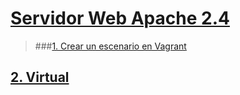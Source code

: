 # [Servidor Web Apache 2.4](https://github.com/PalomaR88/Practica_Apache2/blob/master/Servidor_web_Apache2.md#servidor-web-apache-24)
> ###[1. Crear un escenario en Vagrant](https://github.com/PalomaR88/Practica_Apache2/blob/master/Servidor_web_Apache2.md#tarea-1-crea-un-escenario-vagrant-con-una-m%C3%A1quina-con-una-red-p%C3%BAblica-o-utiliza-una-m%C3%A1quina-del-cloud-instala-el-servidor-web-apache2-en-la-m%C3%A1quina-modifica-la-p%C3%A1gina-indexhtml-que-viene-por-defecto-y-accede-a-ella-desde-un-navegador-entrega-una-captura-de-pantalla-accediendo-a-ella)
## [2. Virtual]()
## []()
## []()
## []()
## []()
## []()
## []()
## []()
## []()
## []()
## []()
